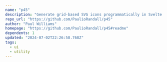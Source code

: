 ```yaml
---
name: "p45"
description: "Generate grid-based SVG icons programmatically in Svelte."
repo_url: "https://github.com/PaulioRandall/p45"
author: "Paul Williams"
homepage: "https://github.com/PaulioRandall/p45#readme"
dependents: 1
updated: "2024-07-02T22:26:58.768Z"
tags: 
  - ui
  - utility
---
```

